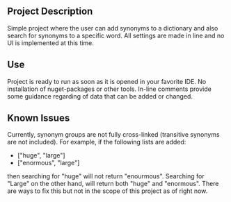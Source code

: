 ## Project Description

Simple project where the user can add synonyms to a dictionary and also search for synonyms to a specific word.
All settings are made in line and no UI is implemented at this time.


## Use

Project is ready to run as soon as it is opened in your favorite IDE. No installation of nuget-packages or other tools.
In-line comments provide some guidance regarding of data that can be added or changed.


## Known Issues

Currently, synonym groups are not fully cross-linked (transitive synonyms are not included).
For example, if the following lists are added:
- ["huge", "large"]
- ["enormous", "large"]

then searching for "huge" will not return "enourmous". Searching for "Large" on the other hand,
will return both "huge" and "enormous". There are ways to fix this but not in the scope of this project as of right now.
